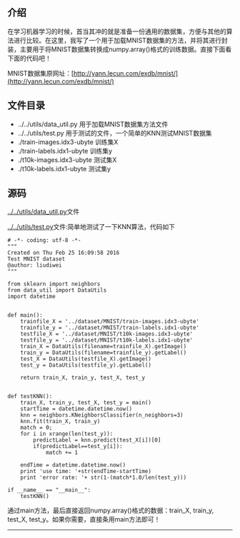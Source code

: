 ## 介绍

在学习机器学习的时候，首当其冲的就是准备一份通用的数据集，方便与其他的算法进行比较。在这里，我写了一个用于加载MNIST数据集的方法，并将其进行封装，主要用于将MNIST数据集转换成numpy.array()格式的训练数据。直接下面看下面的代码吧！

MNIST数据集原网址：[http://yann.lecun.com/exdb/mnist/](http://yann.lecun.com/exdb/mnist/)

## 文件目录

- ../../utils/data_util.py 用于加载MNIST数据集方法文件
- ../../utils/test.py 用于测试的文件，一个简单的KNN测试MNIST数据集
- ./train-images.idx3-ubyte  训练集X
- ./train-labels.idx1-ubyte  训练集y
- ./t10k-images.idx3-ubyte   测试集X
- ./t10k-labels.idx1-ubyte   测试集y



## 源码

[../../utils/data_util.py](../../utils/data_util.py)文件 


[../../utils/test.py](../../utils/test.py)文件:简单地测试了一下KNN算法，代码如下

```
# -*- coding: utf-8 -*-
"""
Created on Thu Feb 25 16:09:58 2016
Test MNIST dataset 
@author: liudiwei
"""

from sklearn import neighbors  
from data_util import DataUtils
import datetime  


def main():
    trainfile_X = '../dataset/MNIST/train-images.idx3-ubyte'
    trainfile_y = '../dataset/MNIST/train-labels.idx1-ubyte'
    testfile_X = '../dataset/MNIST/t10k-images.idx3-ubyte'
    testfile_y = '../dataset/MNIST/t10k-labels.idx1-ubyte'
    train_X = DataUtils(filename=trainfile_X).getImage()
    train_y = DataUtils(filename=trainfile_y).getLabel()
    test_X = DataUtils(testfile_X).getImage()
    test_y = DataUtils(testfile_y).getLabel()

    return train_X, train_y, test_X, test_y 


def testKNN():
    train_X, train_y, test_X, test_y = main()
    startTime = datetime.datetime.now()
    knn = neighbors.KNeighborsClassifier(n_neighbors=3)  
    knn.fit(train_X, train_y)  
    match = 0;  
    for i in xrange(len(test_y)):  
        predictLabel = knn.predict(test_X[i])[0]  
        if(predictLabel==test_y[i]):  
            match += 1  
      
    endTime = datetime.datetime.now()  
    print 'use time: '+str(endTime-startTime)  
    print 'error rate: '+ str(1-(match*1.0/len(test_y)))  

if __name__ == "__main__":
    testKNN()
```

通过main方法，最后直接返回numpy.array()格式的数据：train_X, train_y, test_X, test_y。如果你需要，直接条用main方法即可！

---